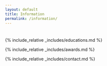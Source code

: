 ```yaml
---
layout: default
title: Information
permalink: /information/
---
```


<h1 id="information"></h1>

{% include_relative _includes/educations.md %}

{% include_relative _includes/awards.md %}

{% include_relative _includes/contact.md %}
